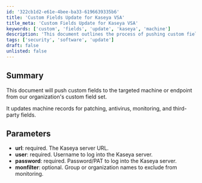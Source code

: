 ```yaml
---
id: '322cb1d2-e61e-4bee-ba33-6196639335b6'
title: 'Custom Fields Update for Kaseya VSA'
title_meta: 'Custom Fields Update for Kaseya VSA'
keywords: ['custom', 'fields', 'update', 'kaseya', 'machine']
description: 'This document outlines the process of pushing custom fields to targeted machines or endpoints from the organization’s custom field set within Kaseya VSA. It includes details on updating machine records for patching, antivirus, monitoring, and third-party fields, along with the required parameters for executing the update.'
tags: ['security', 'software', 'update']
draft: false
unlisted: false
---
```


## Summary

This document will push custom fields to the targeted machine or endpoint from our organization's custom field set.

It updates machine records for patching, antivirus, monitoring, and third-party fields.

## Parameters

- **url**: required. The Kaseya server URL.  
- **user**: required. Username to log into the Kaseya server.  
- **password**: required. Password/PAT to log into the Kaseya server.  
- **monfilter**: optional. Group or organization names to exclude from monitoring.  
